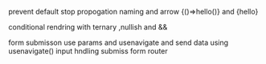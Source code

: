 prevent default
stop propogation 
naming and         arrow
{()=>hello()}  and {hello}


conditional rendring with ternary ,nullish and &&

form submisson
use params and usenavigate and send data using usenavigate()
input hndling submiss form
router  